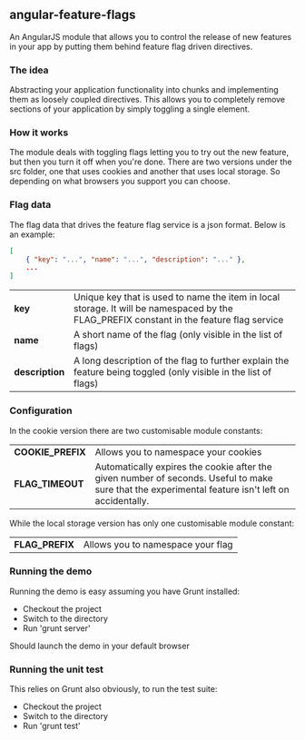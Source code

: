 ## angular-feature-flags

An AngularJS module that allows you to control the release of new features in your app by putting them behind feature flag driven directives.


### The idea

Abstracting your application functionality into chunks and implementing them as loosely coupled directives. This allows you to completely remove sections of your application by simply toggling a single element.


### How it works

The module deals with toggling flags letting you to try out the new feature, but then you turn it off when you're done. There are two versions under the src folder, one that uses cookies and another that uses local storage. So depending on what browsers you support you can choose.


### Flag data

The flag data that drives the feature flag service is a json format. Below is an example:
```json
[
    { "key": "...", "name": "...", "description": "..." },
    ...
]
```
<table>
   <tr>
    <td><b>key</b></td>
    <td>Unique key that is used to name the item in local storage. It will be namespaced by the FLAG_PREFIX constant in the feature flag service</td>
   </tr>
   <tr>
    <td><b>name</b></td>
    <td>A short name of the flag (only visible in the list of flags)</td>
   </tr>
   <tr>
    <td><b>description</b></td>
    <td>A long description of the flag to further explain the feature being toggled (only visible in the list of flags)</td>
   </tr>
</table>


### Configuration

In the cookie version there are two customisable module constants:

<table>
  <tr>
    <td><b>COOKIE_PREFIX</b></td>
    <td>Allows you to namespace your cookies</td>
  </tr>
  <tr>
    <td><b>FLAG_TIMEOUT</b></td>
    <td>Automatically expires the cookie after the given number of seconds. Useful to make sure that the experimental feature isn't left on accidentally.</td>
  </tr>
</table>

While the local storage version has only one customisable module constant:

<table>
  <tr>
    <td><b>FLAG_PREFIX</b></td>
    <td>Allows you to namespace your flag</td>
  </tr>
</table>


### Running the demo

Running the demo is easy assuming you have Grunt installed:

- Checkout the project
- Switch to the directory
- Run 'grunt server'

Should launch the demo in your default browser


### Running the unit test

This relies on Grunt also obviously, to run the test suite:

- Checkout the project
- Switch to the directory
- Run 'grunt test'